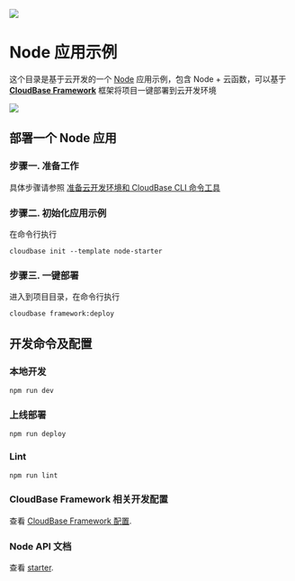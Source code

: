<a href="https://github.com/TencentCloudBase/cloudbase-templates"><img src="https://main.qcloudimg.com/raw/7b50431d8cef29d9ebb82c4ff2e6032c.png"></a>

# Node 应用示例

这个目录是基于云开发的一个 [Node](https://nodejs.org/zh-cn/) 应用示例，包含 Node + 云函数，可以基于 **[CloudBase Framework](https://github.com/TencentCloudBase/cloudbase-framework)** 框架将项目一键部署到云开发环境

[![](https://main.qcloudimg.com/raw/67f5a389f1ac6f3b4d04c7256438e44f.svg)](https://console.cloud.tencent.com/tcb/env/index?action=CreateAndDeployCloudBaseProject&tdl_anchor=gitee&tdl_site=0&appUrl=https%3A%2F%2Fgitee.com%2FTencentCloudBase%2Fcloudbase-templates&workDir=node-starter&appName=node-starter)

## 部署一个 Node 应用

### 步骤一. 准备工作

具体步骤请参照 [准备云开发环境和 CloudBase CLI 命令工具](https://gitee.com/TencentCloudBase/cloudbase-framework/blob/gitee/CLI_GUIDE.md)

### 步骤二. 初始化应用示例

在命令行执行

```
cloudbase init --template node-starter
```

### 步骤三. 一键部署

进入到项目目录，在命令行执行

```
cloudbase framework:deploy
```

## 开发命令及配置

### 本地开发

```
npm run dev
```

### 上线部署

```
npm run deploy
```

### Lint

```
npm run lint
```

### CloudBase Framework 相关开发配置

查看 [CloudBase Framework 配置](https://github.com/TencentCloudBase/cloudbase-framework).

### Node API 文档

查看 [starter](https://nodejs.org/api/).
